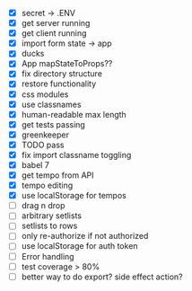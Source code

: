 - [x] secret -> .ENV
- [x] get server running
- [x] get client running
- [x] import form state -> app
- [x] ducks
- [x] App mapStateToProps??
- [x] fix directory structure
- [x] restore functionality
- [x] css modules
- [x] use classnames
- [x] human-readable max length
- [x] get tests passing
- [x] greenkeeper
- [x] TODO pass
- [x] fix import classname toggling
- [x] babel 7
- [x] get tempo from API
- [x] tempo editing
- [x] use localStorage for tempos
- [ ] drag n drop
- [ ] arbitrary setlists
- [ ] setlists to rows
- [ ] only re-authorize if not authorized
- [ ] use localStorage for auth token
- [ ] Error handling
- [ ] test coverage > 80%
- [ ] better way to do export? side effect action?
